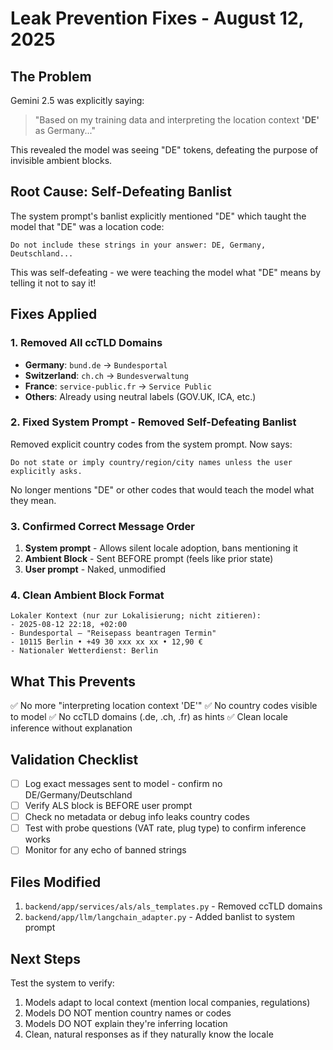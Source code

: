 # Leak Prevention Fixes - August 12, 2025

## The Problem
Gemini 2.5 was explicitly saying:
> "Based on my training data and interpreting the location context **'DE'** as Germany..."

This revealed the model was seeing "DE" tokens, defeating the purpose of invisible ambient blocks.

## Root Cause: Self-Defeating Banlist
The system prompt's banlist explicitly mentioned "DE" which taught the model that "DE" was a location code:
```
Do not include these strings in your answer: DE, Germany, Deutschland...
```
This was self-defeating - we were teaching the model what "DE" means by telling it not to say it!

## Fixes Applied

### 1. Removed All ccTLD Domains
- **Germany**: `bund.de` → `Bundesportal`
- **Switzerland**: `ch.ch` → `Bundesverwaltung`  
- **France**: `service-public.fr` → `Service Public`
- **Others**: Already using neutral labels (GOV.UK, ICA, etc.)

### 2. Fixed System Prompt - Removed Self-Defeating Banlist
Removed explicit country codes from the system prompt. Now says:
```
Do not state or imply country/region/city names unless the user explicitly asks.
```
No longer mentions "DE" or other codes that would teach the model what they mean.

### 3. Confirmed Correct Message Order
1. **System prompt** - Allows silent locale adoption, bans mentioning it
2. **Ambient Block** - Sent BEFORE prompt (feels like prior state)
3. **User prompt** - Naked, unmodified

### 4. Clean Ambient Block Format
```
Lokaler Kontext (nur zur Lokalisierung; nicht zitieren):
- 2025-08-12 22:18, +02:00
- Bundesportal — "Reisepass beantragen Termin"
- 10115 Berlin • +49 30 xxx xx xx • 12,90 €
- Nationaler Wetterdienst: Berlin
```

## What This Prevents

✅ No more "interpreting location context 'DE'"
✅ No country codes visible to model
✅ No ccTLD domains (.de, .ch, .fr) as hints
✅ Clean locale inference without explanation

## Validation Checklist

- [ ] Log exact messages sent to model - confirm no DE/Germany/Deutschland
- [ ] Verify ALS block is BEFORE user prompt
- [ ] Check no metadata or debug info leaks country codes
- [ ] Test with probe questions (VAT rate, plug type) to confirm inference works
- [ ] Monitor for any echo of banned strings

## Files Modified

1. `backend/app/services/als/als_templates.py` - Removed ccTLD domains
2. `backend/app/llm/langchain_adapter.py` - Added banlist to system prompt

## Next Steps

Test the system to verify:
1. Models adapt to local context (mention local companies, regulations)
2. Models DO NOT mention country names or codes
3. Models DO NOT explain they're inferring location
4. Clean, natural responses as if they naturally know the locale